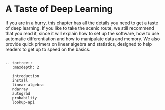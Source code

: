 # A Taste of Deep Learning

If you are in a hurry, this chapter has all the details you need to
get a taste of deep learning. If you like to take the scenic route, we
still recommend that you read it, since it will explain how to set up
the software, how to use automatic differentiation and how to
manipulate data and memory. We also provide quick primers on linear
algebra and statistics, designed to help readers to get up to speed on
the basics. 

```eval_rst

.. toctree::
   :maxdepth: 2

   introduction
   install
   linear-algebra
   ndarray
   autograd
   probability
   lookup-api

```
